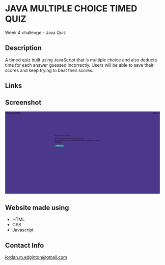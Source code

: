 # JAVA MULTIPLE CHOICE TIMED QUIZ

Week 4 challenge - Java Quiz

## Description

A timed quiz built using JavaScript that is multiple choice and also deducts time for each answer guessed incorrectly. Users will be able to save their scores and keep trying to beat their scores.

## Links



## Screenshot

<img src=./assets/images/screenshot.png />

## Website made using

* HTML
* CSS
* Javascript

## Contact Info

jordan.m.edginton@gmail.com